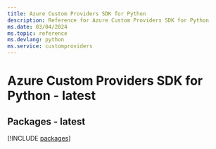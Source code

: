 ```yaml
---
title: Azure Custom Providers SDK for Python
description: Reference for Azure Custom Providers SDK for Python
ms.date: 03/04/2024
ms.topic: reference
ms.devlang: python
ms.service: customproviders
---
```

# Azure Custom Providers SDK for Python - latest
## Packages - latest
[!INCLUDE [packages](custom-providers-index.md)]